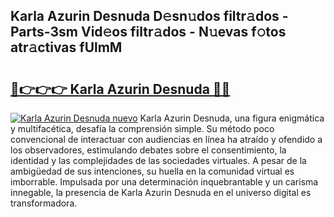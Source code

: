 ## Karla Azurin Desnuda D𝚎sn𝚞dos filtr𝚊dos - Parts-3sm Vid𝚎os filtr𝚊dos - N𝚞evas f𝚘tos atr𝚊ctivas fUlmM

# <h2><a href="http://mb8n3w.tromn.icu/?c=Karla+Azurin+Desnuda">🔗👉👉👉 Karla Azurin Desnuda 🔗🔗</a></h2>

[![Karla Azurin Desnuda nuevo](https://i.imgur.com/pEAQMta.gif)](http://mb8n3w.tromn.icu/?c=Karla+Azurin+Desnuda)
Karla Azurin Desnuda, una figura enigmática y multifacética, desafía la comprensión simple. Su método poco convencional de interactuar con audiencias en línea ha atraído y ofendido a los observadores, estimulando debates sobre el consentimiento, la identidad y las complejidades de las sociedades virtuales. A pesar de la ambigüedad de sus intenciones, su huella en la comunidad virtual es imborrable. Impulsada por una determinación inquebrantable y un carisma innegable, la presencia de Karla Azurin Desnuda en el universo digital es transformadora.
